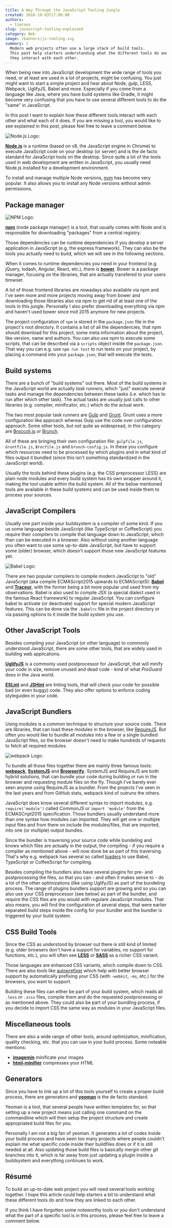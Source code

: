 ```yaml
---
title: A Way Through the JavaScript Tooling Jungle
created: 2016-10-03T17:00:00
authors:
  - timroes
slug: javascript-tooling-explained
category: Web
image: /banners/js-tooling.svg
summary: |
  Modern web projects often use a large stack of build tools.
  This post help starters understanding what the different tools do and how
  they interact with each other.
---
```


When being new into JavaScript development the wide range of tools you need,
or at least are used in a lot of projects, might be confusing. You just might want
to start a simple project and hear about Node, gulp, LESS, Webpack, UglifyJS, Babel and more.
Especially if you come from a language like Java, where you have build systems like
Gradle, it might become very confusing that you have to use several different
tools to do the "same" in JavaScript.

In this post I want to explain how these different tools interact with each other and what each of it does.
If you are missing a tool, you would like to see explained in this post, please
feel free to leave a comment below.

![Node.js Logo:](/logos/node.svg)

**[Node.js](https://nodejs.org)** is a runtime (based on v8, the JavaScript engine in Chrome)
to execute JavaScript code on your desktop (or server) and is the de facto standard for
JavaScript tools on the desktop. Since quite a lot of the tools used in web development
are written in JavaScript, you usually need Node.js installed for a development
environment.

To install and manage multiple Node versions, [nvm](https://github.com/creationix/nvm) has
become very popular. It also allows you to install any Node versions without admin
permissions.

Package manager
---------------

![NPM Logo:](/logos/npm.svg)

**[npm](https://www.npmjs.com/)** (node package manager) is a tool, that usually
comes with Node and is responsible for downloading "packages" from a central registry.

Those dependencies can be runtime dependencies if you develop a server application in JavaScript (e.g.
the express framework). They can also be the tools you actually need to build, which we will
see in the following sections.

When it comes to runtime dependencies you need in your frontend (e.g. jQuery, lodash, Angular, React, etc.),
there is **[bower](https://bower.io/)**. Bower is a package manager, focusing on the
libraries, that are actually transfered to your users browser.

A lot of those frontend libraries are nowadays also available via npm and I've seen more
and more projects moving away from bower and downloading those libraries also via npm
to get rid of at least one of the tools in this jungle. Personally I also prefer
downloading everything via npm and haven't used bower since mid 2015 anymore for new
projects.

The project configuration of `npm` is stored in the `package.json` file in the project's
root directory. It contains a list of all the dependencies, that npm should download
for this project, some meta information about the project, like version, name and authors.
You can also use npm to execute some scripts, that can be described via a `scripts`
object inside the `package.json`. That way you can e.g. use `npm run test` to run
tests on your project, by placing a command into your `package.json`, that will execute
the tests.

Build systems
-------------

There are a bunch of "build systems" out there. Most of the build systems in the
JavaScript world are actually *task runners*, which "just" execute several tasks
and manage the dependencies between these tasks (i.e. which has to run after which
other task). The actual tasks are usually just calls to other libraries (e.g. compiler,
minificator, etc.) which do the actual work.

The two most popular task runners are [Gulp](http://gulpjs.com/) and [Grunt](http://gruntjs.com/).
Grunt uses a more configuration like approach whereas Gulp use the code over configuration
approach. Some other tools, but not quite as widespread, in this category are [Broccoli.js](http://broccolijs.com/)
or [Brunch](http://brunch.io/).

All of these are bringing their own configuration file: `gulpfile.js`, `Gruntfile.js`, `Brocfile.js` and `brunch-config.js`.
In these you configure which resources need to be processed by which plugins
and in what kind of files output it bundled (since this isn't something standardized
in the JavaScript world).

Usually the tools behind these plugins (e.g. the CSS preprocessor LESS)
are plain node modules and every build system has its own wrapper around it,
making the tool usable within the build system. All of the below mentioned tools
are available in these build systems and can be used inside them to process your
sources.

JavaScript Compilers
--------------------

Usually one part inside your buildsystem is a compiler of some kind.
If you us some language beside JavaScript (like TypeScript or CoffeeScript) you
require their compilers to compile that language down to JavaScript, which than
can be executed in a browser. Also without using another language you often want
to use some up-to-date JavaScript, but have to support some (older) browser, which
doesn't support those new JavaScript features yet.

![Babel Logo:](/logos/babel.svg)

There are two popular compilers to compile modern JavaScript to "old" JavaScript
(aka compile ECMAScript2015 upwards to ECMAScript5): **[Babel](https://babeljs.io/)**
and **[Traceur](https://github.com/google/traceur-compiler)**, with the former being
a bit more popular und used from my observations. Babel is also used to compile
JSX (a special dialect used in the famous React framework) to regular JavaScript.
You can configure babel to activate (or deactivate) support for special modern
JavaScript features. This can be done via the `.babelrc` file in the project
directory or via passing options to it inside the build system you use.

Other JavaScript Tools
----------------------

Besides compiling your JavaScript (or other language) to commonly understood JavaScript,
there are some other tools, that are widely used in building web applications.

**[UglifyJS](https://github.com/mishoo/UglifyJS2)** is a commonly used postprocessor
for JavaScript, that will minify your code in size, remove unused and dead code - kind
of what *ProGuard* does in the Java world.

**[ESLint](http://eslint.org/)** and **[JSHint](http://jshint.com/)** are linting tools,
that will check your code for possible bad (or even buggy) code. They also offer options
to enforce coding styleguides in your code.

JavaScript Bundlers
-------------------

Using modules is a common technique to structure your source code. There are
libraries, that can load these modules in the browser, like [RequireJS](http://requirejs.org/).
But often you would like to bundle all modules into a few or a single bundled JavaScript files,
so the browser doesn't need to make hundreds of requests to fetch all required modules.

![webpack Logo:](/logos/webpack.svg)

To bundle all those files together there are mainly three famous tools: **[webpack](https://webpack.github.io/)**,
**[SystemJS](https://github.com/systemjs/systemjs)** and **[Browserify](http://browserify.org/)**.
SystemJS and RequireJS are both hybrid solutions, that can bundle your code during building
or run in the browser and requesting module files on the fly. Though I've barely ever
seen anyone using RequireJS as a bundler. From the projects I've seen in the last years and from
GitHub stats, webpack kind of outruns the others.

JavaScript does know several different syntax to import modules, e.g. `require('module')` called
*CommonJS* or `import 'module'` from the ECMASCript2015 specification. Those bundlers
usually understand more than one syntax how modules can imported. They will get one or multiple
input files and from there on include the modules/files, that are imported, into one (or multiple)
output bundles.

Since the bundler is traversing your source code while bundeling and knows which files are actually in the output,
the compiling - if you require a compiler as mentioned above - will now done be as part of this traversing.
That's why e.g. webpack has several so called [loaders](https://webpack.github.io/docs/list-of-loaders.html#dialects)
to use Babel, TypeScript or CoffeeScript for compiling.

Besides compiling the bundlers also have several plugins for pre- and postprocessing
the files, so that you can - and often it makes sense to - do a lot of the other
optimizations (like using UglifyJS) as part of the bundeling process. The range of plugins
bundlers support are growing and so you can also use your CSS preprocessor (see below)
as part of the bundler, and require the CSS files are you would with regulare JavaScript
modules. That also means, you will find the configuration of several steps, that
were earlier separated build steps inside the config for your bundler and the bundler
is triggered by your build system.

CSS Build Tools
---------------

Since the CSS as understood by browser out there is still kind of limited (e.g. older browsers
don't have a support for variables, no support for functions, etc.), you will often
see **[LESS](http://www.lesscss.de/)** or **[SASS](http://sass-lang.com/)** as a richer CSS
variant.

Those languages are enhanced CSS variants, which compile down to CSS. There are also
tools like [autoprefixer](https://github.com/postcss/autoprefixer) which help
with better browser support by automatically prefixing your CSS (with `-webkit`, `-ms`, etc.)
for the browsers, you want to support.

Building these files can either be part of your build system, which reads all `.less` or `.scss`
files, compile them and do the requested postprocessing or as mentioned above. They
could also be part of your bundling process, if you decide to import CSS the same way
as modules in your JavaScript files.


Miscellaneous tools
-------------------

There are also a wide range of other tools, around optimization, minification, quality checking,
etc. that you can use in your build process. Some noteable mentions:

* **[imagemin](https://github.com/imagemin/imagemin)** minificate your images
* **[html-minifier](https://github.com/kangax/html-minifier)** compresses your HTML


Generators
----------

Since you have to link up a lot of this tools yourself to create a proper build process,
there are generators and **[yeoman](http://yeoman.io/)** is the de facto standard.

Yeoman is a tool, that several people have written templates for, so that setting up
a new project means just calling one command on the commandline which will then
setup the project structure and create appropriated build files for you.

Personally I am not a big fan of yeoman. It generates a lot of codes inside your build process
and have seen too many projects where people couldn't explain me what specific code
inside their buildfiles does or if it is still needed at all. Also updating those build files
is basically mergin other git branches into it, which is far away from just updating a
plugin inside a buildsystem and everything continues to work.

Résumé
------

To build an up-to-date web project you will need several tools working together.
I hope this article could help starters a bit to understand what these different tools
do and how they are linked to each other.

If you think I have forgotten some noteworthy tools or you don't understand what the part of a specific
tool is in this process, please feel free to leave a comment below.

